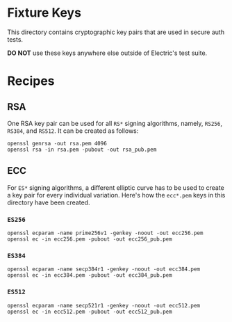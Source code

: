 Fixture Keys
============

This directory contains cryptographic key pairs that are used in secure auth tests.

**DO NOT** use these keys anywhere else outside of Electric's test suite.

# Recipes

## RSA

One RSA key pair can be used for all `RS*` signing algorithms, namely, `RS256`, `RS384`, and `RS512`. It can be created
as follows:

```
openssl genrsa -out rsa.pem 4096
openssl rsa -in rsa.pem -pubout -out rsa_pub.pem
```

## ECC

For `ES*` signing algorithms, a different elliptic curve has to be used to create a key pair for every individual
variation. Here's how the `ecc*.pem` keys in this directory have been created.

### `ES256`

```
openssl ecparam -name prime256v1 -genkey -noout -out ecc256.pem
openssl ec -in ecc256.pem -pubout -out ecc256_pub.pem
```

### `ES384`

```
openssl ecparam -name secp384r1 -genkey -noout -out ecc384.pem
openssl ec -in ecc384.pem -pubout -out ecc384_pub.pem
```

### `ES512`

```
openssl ecparam -name secp521r1 -genkey -noout -out ecc512.pem
openssl ec -in ecc512.pem -pubout -out ecc512_pub.pem
```
